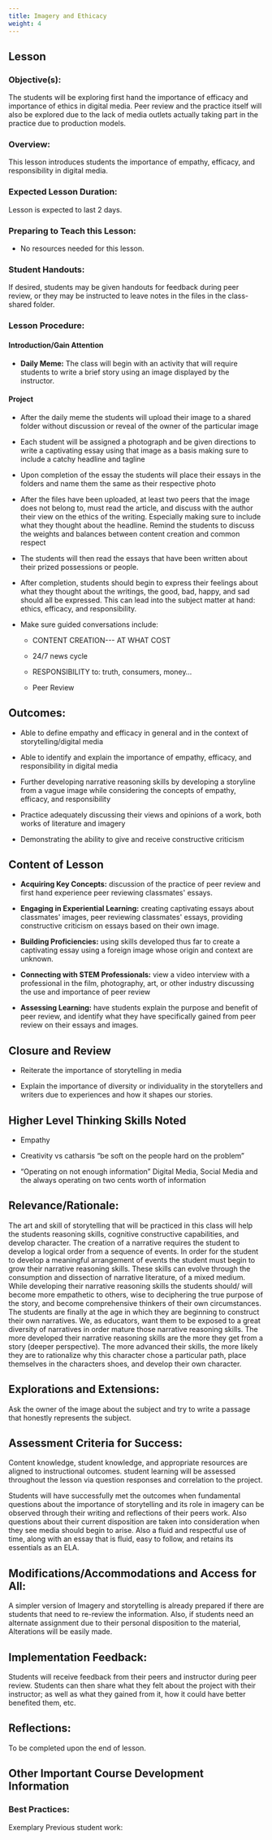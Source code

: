```yaml
---
title: Imagery and Ethicacy
weight: 4
---
```



## Lesson

### Objective(s):

The students will be exploring first hand the importance of efficacy and importance of ethics in digital media. Peer review and the practice itself will also be explored due to the lack of media outlets actually taking part in the practice due to production models.

### Overview:

This lesson introduces students the importance of empathy, efficacy, and responsibility in digital media.

### Expected Lesson Duration: 
Lesson is expected to last 2 days.

### Preparing to Teach this Lesson:

- No resources needed for this lesson.

### Student Handouts:
If desired, students may be given handouts for feedback during peer review, or they may be instructed to leave notes in the files in the class-shared folder.

### Lesson Procedure:

#### Introduction/Gain Attention
-  **Daily Meme:** The class will begin with an activity that will require students to write a brief story using an image displayed by the instructor.

#### Project
-   After the daily meme the students will upload their image to a shared folder without discussion or reveal of the owner of the particular image
    
-   Each student will be assigned a photograph and be given directions to write a captivating essay using that image as a basis making sure to include a catchy headline and tagline
    
-   Upon completion of the essay the students will place their essays in the folders and name them the same as their respective photo
    
-   After the files have been uploaded, at least two peers that the image does not belong to, must read the article, and discuss with the author their view on the ethics of the writing. Especially making sure to include what they thought about the headline. Remind the students to discuss the weights and balances between content creation and common respect
    
-   The students will then read the essays that have been written about their prized possessions or people.
    
-   After completion, students should begin to express their feelings about what they thought about the writings, the good, bad, happy, and sad should all be expressed. This can lead into the subject matter at hand: ethics, efficacy, and responsibility.
    
-   Make sure guided conversations include:
    

	-   CONTENT CREATION--- AT WHAT COST
    
	-   24/7 news cycle
    
	-   RESPONSIBILITY to: truth, consumers, money…
    
	-   Peer Review

## Outcomes:

 -   Able to define empathy and efficacy in general and in the context of storytelling/digital media
    
-   Able to identify and explain the importance of empathy, efficacy, and responsibility in digital media
    
-   Further developing narrative reasoning skills by developing a storyline from a vague image while considering the concepts of empathy, efficacy, and responsibility
    
-   Practice adequately discussing their views and opinions of a work, both works of literature and imagery
    
-   Demonstrating the ability to give and receive constructive criticism
   
##  Content of Lesson

- **Acquiring Key Concepts:** discussion of the practice of peer review and first hand experience peer reviewing classmates' essays.
- **Engaging in Experiential Learning:** creating captivating essays about classmates' images, peer reviewing classmates' essays, providing constructive criticism on essays based on their own image.

- **Building Proficiencies:** using skills developed thus far to create a captivating essay using a foreign image whose origin and context are unknown.

- **Connecting with STEM Professionals:** view a video interview with a professional in the film, photography, art, or other industry discussing the use and importance of peer review

- **Assessing Learning:** have students explain the purpose and benefit of peer review, and identify what they have specifically gained from peer review on their essays and images.

## Closure and Review
    

-   Reiterate the importance of storytelling in media
    
-   Explain the importance of diversity or individuality in the storytellers and writers due to experiences and how it shapes our stories.
    

## Higher Level Thinking Skills Noted
    

-   Empathy
    
-   Creativity vs catharsis “be soft on the people hard on the problem”
    
-   “Operating on not enough information” Digital Media, Social Media and the always operating on two cents worth of information
    
## Relevance/Rationale:

The art and skill of storytelling that will be practiced in this class will help the students reasoning skills, cognitive constructive capabilities, and develop character. The creation of a narrative requires the student to develop a logical order from a sequence of events. In order for the student to develop a meaningful arrangement of events the student must begin to grow their narrative reasoning skills. These skills can evolve through the consumption and dissection of narrative literature, of a mixed medium. While developing their narrative reasoning skills the students should/ will become more empathetic to others, wise to deciphering the true purpose of the story, and become comprehensive thinkers of their own circumstances. The students are finally at the age in which they are beginning to construct their own narratives. We, as educators, want them to be exposed to a great diversity of narratives in order mature those narrative reasoning skills. The more developed their narrative reasoning skills are the more they get from a story (deeper perspective). The more advanced their skills, the more likely they are to rationalize why this character chose a particular path, place themselves in the characters shoes, and develop their own character.


## Explorations and Extensions:

Ask the owner of the image about the subject and try to write a passage that honestly represents the subject.

## Assessment Criteria for Success:

Content knowledge, student knowledge, and appropriate resources are aligned to instructional outcomes. student learning will be assessed throughout the lesson via question responses and correlation to the project.

Students will have successfully met the outcomes when fundamental questions about the importance of storytelling and its role in imagery can be observed through their writing and reflections of their peers work. Also questions about their current disposition are taken into consideration when they see media should begin to arise. Also a fluid and respectful use of time, along with an essay that is fluid, easy to follow, and retains its essentials as an ELA.

## Modifications/Accommodations and Access for All:

A simpler version of Imagery and storytelling is already prepared if there are students that need to re-review the information. Also, if students need an alternate assignment due to their personal disposition to the material, Alterations will be easily made.

## Implementation Feedback: 
Students will receive feedback from their peers and instructor during peer review. Students can then share what they felt about the project with their instructor; as well as what they gained from it, how it could have better benefited them, etc.

## Reflections:

To be completed upon the end of lesson.


## Other Important Course Development Information
### Best Practices:
Exemplary Previous student work: 

